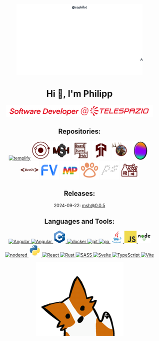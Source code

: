 <p align = "center">
<a target="_blank" href="https://philipp-bonin.com/">
    <img src="https://raw.githubusercontent.com/cophilot/.project-provider/main/out/banner.gif" alt="Banner" width = "80%"/>
    </a>
</p>

<h1 align="center">Hi 👋, I'm Philipp</h1>

<div align="center" class="job-box">
    <a target="_blank" href= "https://www.telespazio.de/en/">
        <img src="https://raw.githubusercontent.com/cophilot/cophilot/main/imgs/telespazio.png" alt="Software Developer at Telespazio Germany" height="40" />
    </a>
</div>

<h2 align="center">Repositories:</h2>

<p align="center">
<!--templify--><a target="_blank" href="https://github.com/cophilot/templify" target="_blank" rel="noreferrer"><img src="https://raw.githubusercontent.com/cophilot/templify/master/assets/logo.png" alt="templify" height="60" /></a>
<!--OrbitLab--><a target="_blank" href="https://github.com/cophilot/OrbitLab" target="_blank" rel="noreferrer"><img src="https://raw.githubusercontent.com/cophilot/OrbitLab/master/src/assets/logo_small.png" alt="OrbitLab" height="60" /></a>
<!--msh--><a target="_blank" href="https://github.com/cophilot/msh" target="_blank" rel="noreferrer"><img src="https://raw.githubusercontent.com/cophilot/msh/main/assets/logo.png" alt="msh" height="60" /></a>
<!--board-score-hub--><a target="_blank" href="https://github.com/cophilot/board-score-hub" target="_blank" rel="noreferrer"><img src="https://raw.githubusercontent.com/cophilot/board-score-hub/main/src/assets/logo-red.png" alt="board-score-hub" height="60" /></a>
<!--.project-provider--><a target="_blank" href="https://github.com/cophilot/.project-provider" target="_blank" rel="noreferrer"><img src="https://raw.githubusercontent.com/cophilot/.project-provider/main/assets/logo_small.png" alt=".project-provider" height="60" /></a>
<!--cascoria--><a target="_blank" href="https://github.com/cophilot/cascoria" target="_blank" rel="noreferrer"><img src="https://raw.githubusercontent.com/cophilot/cascoria/main/src/assets/logo.png" alt="cascoria" height="60" /></a>
<!--Color-Chicken--><a target="_blank" href="https://github.com/cophilot/Color-Chicken" target="_blank" rel="noreferrer"><img src="https://raw.githubusercontent.com/cophilot/Color-Chicken/master/src/assets/logo.png" alt="Color-Chicken" height="60" /></a>
<!--DevCv--><a target="_blank" href="https://github.com/cophilot/DevCv" target="_blank" rel="noreferrer"><img src="https://raw.githubusercontent.com/cophilot/DevCv/main/src/assets/logo.png" alt="DevCv" height="60" /></a>
<!--FlowVisor--><a target="_blank" href="https://github.com/cophilot/FlowVisor" target="_blank" rel="noreferrer"><img src="https://raw.githubusercontent.com/cophilot/FlowVisor/main/assets/logo_small.png" alt="FlowVisor" height="60" /></a>
<!--MyPortfolio--><a target="_blank" href="https://github.com/cophilot/MyPortfolio" target="_blank" rel="noreferrer"><img src="https://raw.githubusercontent.com/cophilot/MyPortfolio/master/src/assets/logo.png" alt="MyPortfolio" height="60" /></a>
<!--Petgram--><a target="_blank" href="https://github.com/cophilot/Petgram" target="_blank" rel="noreferrer"><img src="https://raw.githubusercontent.com/cophilot/Petgram/master/src/assets/img/logo_small.png" alt="Petgram" height="60" /></a>
<!--phil-shell--><a target="_blank" href="https://github.com/cophilot/phil-shell" target="_blank" rel="noreferrer"><img src="https://raw.githubusercontent.com/cophilot/phil-shell/master/src/assets/logo.png" alt="phil-shell" height="60" /></a>
<!--VSToolKit--><a target="_blank" href="https://github.com/cophilot/VSToolKit" target="_blank" rel="noreferrer"><img src="https://raw.githubusercontent.com/cophilot/VSToolKit/main/assets/logo.png" alt="VSToolKit" height="60" /></a>
</p>
<h2 align="center">Releases:</h2>
<p align="center">
<div align="center">2024-09-22: <a target="_blank" href="https://github.com/cophilot/msh/releases/latest">msh@0.0.5</a></div>
</p>
<h2 align="center">Languages and Tools:</h2>
<p align="center"> 
        <!--Angular-->
        <a target="_blank" href="https://angular.io/" target="_blank" rel="noreferrer"> 
            <img src="https://seeklogo.com/images/A/angular-icon-logo-5FC0C40EAC-seeklogo.com.png" alt="Angular" width="40" height="40" /> 
        </a>
        <!--Bash-->
        <a target="_blank" href="https://en.wikipedia.org/wiki/Bash_(Unix_shell)" target="_blank" rel="noreferrer"> 
            <img src="https://i0.wp.com/cachecrew.com/blog/wp-content/uploads/2023/03/kisspng-bash-shell-script-command-line-interface-z-shell-5b3df572212d73.0687702015307871861359.png?resize=150%2C150&ssl=1" alt="Angular" width="40" height="40" /> 
        </a>
        <!--C++-->
        <a target="_blank" href="https://www.w3schools.com/cpp/" target="_blank" rel="noreferrer">
            <img src="https://raw.githubusercontent.com/devicons/devicon/master/icons/cplusplus/cplusplus-original.svg" alt="cplusplus" width="40" height="40" />
        </a>
        <!--Docker-->
        <a target="_blank" href="https://www.docker.com/" target="_blank" rel="noreferrer">
            <img src="https://cdn4.iconfinder.com/data/icons/logos-and-brands/512/97_Docker_logo_logos-512.png" alt="docker" width="40" height="40" />
        </a>
        <!--GIT-->
        <a target="_blank" href="https://git-scm.com/" target="_blank" rel="noreferrer"> <img src="https://www.vectorlogo.zone/logos/git-scm/git-scm-icon.svg" alt="git" width="40" height="40"/> </a>
        <!--GO-->
        <a target="_blank" href="https://go.dev/" target="_blank" rel="noreferrer">
            <img src="https://go.dev/blog/go-brand/Go-Logo/PNG/Go-Logo_Blue.png" alt="go" width="40" height="40" />
        </a>
        <!--JAVA-->
        <a target="_blank" href="https://www.java.com" target="_blank" rel="noreferrer">
            <img src="https://raw.githubusercontent.com/devicons/devicon/master/icons/java/java-original.svg" alt="java" width="40" height="40" />
        </a>
        <!--Javascript-->
        <a target="_blank" href="https://developer.mozilla.org/en-US/docs/Web/JavaScript" target="_blank" rel="noreferrer">
            <img src="https://raw.githubusercontent.com/devicons/devicon/master/icons/javascript/javascript-original.svg" alt="javascript" width="40" height="40" />
        </a>
        <!--NODEJS-->
        <a target="_blank" href="https://nodejs.org" target="_blank" rel="noreferrer">
            <img src="https://raw.githubusercontent.com/devicons/devicon/master/icons/nodejs/nodejs-original-wordmark.svg" alt="nodejs" width="40" height="40" />
        </a>
        <!--NODERED-->
        <a target="_blank" href="https://nodered.org/" target="_blank" rel="noreferrer">
            <img src="https://upload.wikimedia.org/wikipedia/commons/2/2b/Node-red-icon.png" alt="nodered" width="40" height="40" />
        </a>
        <!--PYTHON-->
        <a target="_blank" href="https://www.python.org" target="_blank" rel="noreferrer">
            <img src="https://raw.githubusercontent.com/devicons/devicon/master/icons/python/python-original.svg" alt="python" width="40" height="40" />
        </a>
        <!--React-->
        <a target="_blank" href="https://react.dev/" target="_blank" rel="noreferrer">
            <img src="https://upload.wikimedia.org/wikipedia/commons/thumb/a/a7/React-icon.svg/1200px-React-icon.svg.png" alt="React" width="40" height="34" />
        </a>
        <!--Rust-->
        <a target="_blank" href="https://www.rust-lang.org/" target="_blank" rel="noreferrer">
            <img src="https://miro.medium.com/v2/resize:fit:512/1*5GTKx0a2tf7mAMYnplvBeg.png" alt="Rust" width="40" />
        </a>
        <!-- SASS -->
        <a target="_blank" href="https://sass-lang.com/" target="_blank" rel="noreferrer">
            <img src="https://sass-lang.com/assets/img/styleguide/seal-color.png" alt="SASS" width="40" height="40"/>
        </a>
        <!-- SVELTE -->
        <a target="_blank" href="https://svelte.dev/" target="_blank" rel="noreferrer">
            <img src="https://upload.wikimedia.org/wikipedia/commons/6/6e/Svelte_logo_by_gengns.svg" alt="Svelte" width="40" height="40"/>
        </a>
        <!--Typescript-->
        <a target="_blank" href="https://www.typescriptlang.org/" target="_blank" rel="noreferrer">
            <img src="https://upload.wikimedia.org/wikipedia/commons/thumb/f/f5/Typescript.svg/480px-Typescript.svg.png" alt="TypeScript" width="40" height="40"/>
        </a>
        <!--Vite-->
        <a target="_blank" href="https://vitejs.dev/" target="_blank" rel="noreferrer">
            <img src="https://vitejs.dev/logo-with-shadow.png" alt="Vite" width="40" height="40" />
        </a>
        <!--VSCode-->
        <!--<a target="_blank" href="https://code.visualstudio.com/" target="_blank" rel="noreferrer">
            <img src="https://upload.wikimedia.org/wikipedia/commons/thumb/9/9a/Visual_Studio_Code_1.35_icon.svg/2048px-Visual_Studio_Code_1.35_icon.svg.png" alt="VSCode" width="40" height="40" />
        </a>-->
        <!--Vue-->
        <!-- <a target="_blank" href="https://vuejs.org/" target="_blank" rel="noreferrer">
            <img src="https://camo.githubusercontent.com/0b17e5a01574a2c1251b51c910c422f6ca6cb968a52686a770b668a634792c09/68747470733a2f2f7675656a732e6f72672f696d616765732f6c6f676f2e706e67" alt="Vue.js" width="40" height="40" />
        </a> -->
        <!--C-->
        <!-- <a target="_blank" href="https://www.cprogramming.com/" target="_blank" rel="noreferrer">
            <img src="https://raw.githubusercontent.com/devicons/devicon/master/icons/c/c-original.svg" alt="c" width="40" height="40" />
        </a>  -->
        <!--SAP-->
        <!-- <a target="_blank" href="https://www.sap.com/index.html" target="_blank" rel="noreferrer">
            <img src="https://upload.wikimedia.org/wikipedia/commons/thumb/5/59/SAP_2011_logo.svg/1200px-SAP_2011_logo.svg.png" alt="SAP" height="40" />
        </a>  -->
        <!--POSTMAN
        <a target="_blank" href="https://postman.com" target="_blank" rel="noreferrer">
            <img src="https://www.vectorlogo.zone/logos/getpostman/getpostman-icon.svg" alt="postman" width="40" height="40" />
        </a> -->
        <!--UNITY
        <a target="_blank" href="https://unity.com/" target="_blank" rel="noreferrer">
            <img src="https://www.vectorlogo.zone/logos/unity3d/unity3d-icon.svg" alt="unity" width="40" height="40" />
        </a>-->

</p>
<p align = "center">
    <img src="https://raw.githubusercontent.com/cophilot/cophilot/main/imgs/ByeBye.gif" alt="ByeBye👋"/>
</p>

